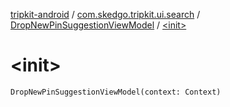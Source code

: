 [tripkit-android](../../index.md) / [com.skedgo.tripkit.ui.search](../index.md) / [DropNewPinSuggestionViewModel](index.md) / [&lt;init&gt;](./-init-.md)

# &lt;init&gt;

`DropNewPinSuggestionViewModel(context: Context)`